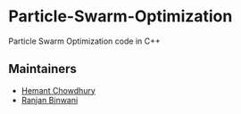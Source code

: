 # Particle-Swarm-Optimization
Particle Swarm Optimization code in C++

## Maintainers
- [Hemant Chowdhury](https://github.com/be1048716)
- [Ranjan Binwani](https://github.com/ranjanbinwani)
